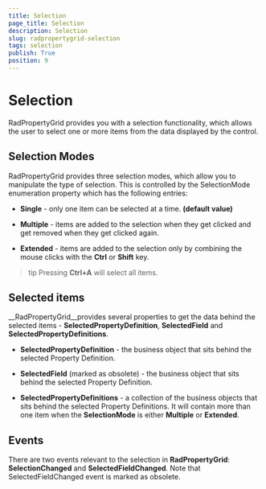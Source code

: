 ```yaml
---
title: Selection
page_title: Selection
description: Selection
slug: radpropertygrid-selection
tags: selection
publish: True
position: 9
---
```


# Selection



RadPropertyGrid provides you with a selection functionality, which allows the user to select one or more items from the data displayed by the control.

## Selection Modes

RadPropertyGrid provides three selection modes, which allow you to manipulate the type of selection. This is controlled by the SelectionMode enumeration property which has the following entries:

* __Single__ - only one item can be selected at a time. __(default value)__

* __Multiple__ - items are added to the selection when they get clicked and get removed when they get clicked again.
          

* __Extended__ - items are added to the selection only by combining the mouse clicks with the __Ctrl__ or __Shift__ key.
          

>tip
          Pressing __Ctrl+A__ will select all items.
        

## Selected items

__RadPropertyGrid__provides several properties to get the data behind the selected items - __SelectedPropertyDefinition__, __SelectedField__ and __SelectedPropertyDefinitions__.
        

* __SelectedPropertyDefinition__ - the business object that sits behind the selected Property Definition.
          

* __SelectedField__ (marked as obsolete) - the business object that sits behind the selected Property Definition.
          

* __SelectedPropertyDefinitions__ - a collection of the business objects that sits behind the selected Property Definitions. It will contain more than one item when the __SelectionMode__ is either __Multiple__ or __Extended__.
          

## Events

There are two events relevant to the selection in __RadPropertyGrid__: __SelectionChanged__ and __SelectedFieldChanged__. Note that SelectedFieldChanged event is marked as obsolete.
        
